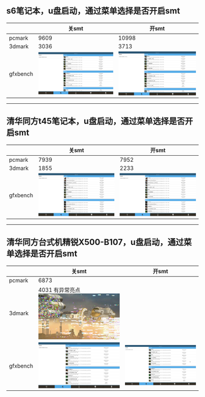 ## s6笔记本，u盘启动，通过菜单选择是否开启smt

||关smt|开smt|
|-----|-----|-----|
|pcmark|9609|10998|
|3dmark|3036|3713|
|gfxbench|![](../picture/s6_nosmt_gfxbench1.png)|![](../picture/s6_smt_gfx1.png)|

***

## 清华同方t45笔记本，u盘启动，通过菜单选择是否开启smt

||关smt|开smt|
|-----|-----|-----|
|pcmark|7939|7952|
|3dmark|1855|2233|
|gfxbench|![](../picture/t45_nosmt_gfx1.png)|![](../picture/t45_smt_gfx1.png)|

***

## 清华同方台式机精锐X500-B107，u盘启动，通过菜单选择是否开启smt

||关smt|开smt|
|-----|-----|-----|
|pcmark|6873||
|3dmark|4031 有异常亮点  ![](../picture/b107_nosmt_3dmarklight.png)||
|gfxbench|![](../picture/b107_nosmt_gfx1.png)|![](../picture/b107_smt_gfx1.png)|

